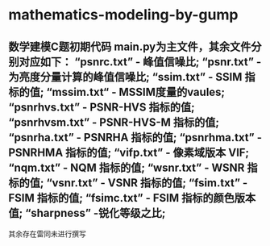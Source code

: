 # mathematics-modeling-by-gump
数学建模C题初期代码
main.py为主文件，其余文件分别对应如下：
“psnrc.txt” - 峰值信噪比;
“psnr.txt” - 为亮度分量计算的峰值信噪比;
“ssim.txt” - SSIM 指标的值;
“mssim.txt“ - MSSIM度量的vaules;
“psnrhvs.txt” - PSNR-HVS 指标的值;
“psnrhvsm.txt” - PSNR-HVS-M 指标的值;
“psnrha.txt” - PSNRHA 指标的值;
“psnrhma.txt” - PSNRHMA 指标的值;
“vifp.txt” - 像素域版本 VIF;
“nqm.txt” - NQM 指标的值;
“wsnr.txt” - WSNR 指标的值;
“vsnr.txt” - VSNR 指标的值;
“fsim.txt” - FSIM 指标的值;
“fsimc.txt” - FSIM 指标的颜色版本值;
“sharpness” -锐化等级之比;
---------------------------------------
其余存在雷同未进行撰写
